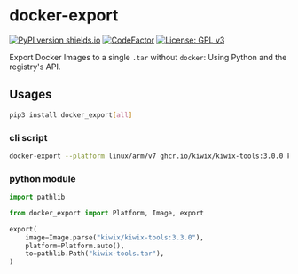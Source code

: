 # docker-export

[![PyPI version shields.io](https://img.shields.io/pypi/v/docker_export)](https://pypi.org/project/docker_export/)
[![CodeFactor](https://www.codefactor.io/repository/github/offspot/docker-export/badge)](https://www.codefactor.io/repository/github/offspot/docker-export)
[![License: GPL v3](https://img.shields.io/badge/License-GPLv3-blue.svg)](https://www.gnu.org/licenses/gpl-3.0)

Export Docker Images to a single `.tar` without `docker`: Using Python and the registry's API.

## Usages


```sh
pip3 install docker_export[all]
```

### cli script

```sh
docker-export --platform linux/arm/v7 ghcr.io/kiwix/kiwix-tools:3.0.0 kiwix-tools.tar
```

### python module

```py
import pathlib

from docker_export import Platform, Image, export

export(
    image=Image.parse("kiwix/kiwix-tools:3.3.0"),
    platform=Platform.auto(),
    to=pathlib.Path("kiwix-tools.tar"),
)
```
